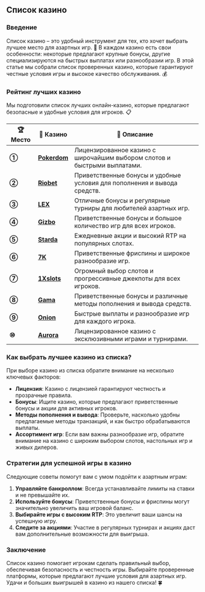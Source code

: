 ## Список казино

### Введение
Список казино – это удобный инструмент для тех, кто хочет выбрать лучшее место для азартных игр. 🎰 В каждом казино есть свои особенности: некоторые предлагают крупные бонусы, другие специализируются на быстрых выплатах или разнообразии игр. В этой статье мы собрали список проверенных казино, которые гарантируют честные условия игры и высокое качество обслуживания. 💰

### Рейтинг лучших казино

Мы подготовили список лучших онлайн-казино, которые предлагают безопасные и удобные условия для игроков. 📋

| **🏆 Место** | **🎰 Казино** | **💬 Описание** |
|-------------|-------------|----------------|
| **①** | [**Pokerdom**](https://brandplay.link/4k77v2yx) | Лицензированное казино с широчайшим выбором слотов и быстрыми выплатами. |
| **②** | [**Riobet**](https://brandplay.link/7xBLTPyj) | Приветственные бонусы и удобные условия для пополнения и вывода средств. |
| **③** | [**LEX**](https://brandplay.link/zW4hdDFV) | Отличные бонусы и регулярные турниры для любителей азартных игр. |
| **④** | [**Gizbo**](https://brandplay.link/bprXw4YV) | Приветственные бонусы и большое количество игр для всех игроков. |
| **⑤** | [**Starda**](https://brandplay.link/fB7xwRFL) | Ежедневные акции и высокий RTP на популярных слотах. |
| **⑥** | [**7K**](https://brandplay.link/BvQyFShp) | Приветственные фриспины и широкое разнообразие игр. |
| **⑦** | [**1Xslots**](https://brandplay.link/hSB1khtr) | Огромный выбор слотов и прогрессивные джекпоты для всех игроков. |
| **⑧** | [**Gama**](https://brandplay.link/j6NMKsDz) | Приветственные бонусы и различные методы пополнения и вывода средств. |
| **⑨** | [**Onion**](https://brandplay.link/zBGRVpQ9) | Быстрые выплаты и разнообразие игр для каждого игрока. |
| **⑩** | [**Aurora**](https://10trafic-stat2.com/click/668546556bcc6313411604bd/6766/13032/subaccount) | Лицензированное казино с эксклюзивными играми и турнирами. |

### Как выбрать лучшее казино из списка?

При выборе казино из списка обратите внимание на несколько ключевых факторов:

- **Лицензия**: Казино с лицензией гарантируют честность и прозрачные правила.
- **Бонусы**: Ищите казино, которые предлагают приветственные бонусы и акции для активных игроков.
- **Методы пополнения и вывода**: Проверьте, насколько удобны предлагаемые методы транзакций, и как быстро обрабатываются выплаты.
- **Ассортимент игр**: Если вам важны разнообразие игр, обратите внимание на казино с широким выбором слотов, настольных игр и живых дилеров.

### Стратегии для успешной игры в казино

Следующие советы помогут вам с умом подойти к азартным играм:

1. **Управляйте банкроллом**: Всегда устанавливайте лимиты на ставки и не превышайте их.
2. **Используйте бонусы**: Приветственные бонусы и фриспины могут значительно увеличить ваш игровой баланс.
3. **Выбирайте игры с высоким RTP**: Это увеличит ваши шансы на успешную игру.
4. **Следите за акциями**: Участие в регулярных турнирах и акциях даст вам дополнительные возможности для выигрыша.

### Заключение
Список казино помогает игрокам сделать правильный выбор, обеспечивая безопасность и честность игры. Выбирайте проверенные платформы, которые предлагают лучшие условия для азартных игр. Удачи и больших выигрышей в казино из нашего списка! 🍀
